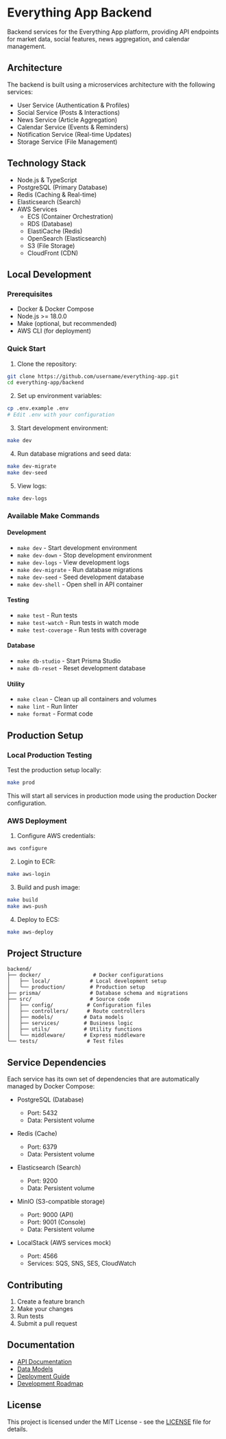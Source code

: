 # Everything App Backend

Backend services for the Everything App platform, providing API endpoints for market data, social features, news aggregation, and calendar management.

## Architecture

The backend is built using a microservices architecture with the following services:

- User Service (Authentication & Profiles)
- Social Service (Posts & Interactions)
- News Service (Article Aggregation)
- Calendar Service (Events & Reminders)
- Notification Service (Real-time Updates)
- Storage Service (File Management)

## Technology Stack

- Node.js & TypeScript
- PostgreSQL (Primary Database)
- Redis (Caching & Real-time)
- Elasticsearch (Search)
- AWS Services
  - ECS (Container Orchestration)
  - RDS (Database)
  - ElastiCache (Redis)
  - OpenSearch (Elasticsearch)
  - S3 (File Storage)
  - CloudFront (CDN)

## Local Development

### Prerequisites

- Docker & Docker Compose
- Node.js >= 18.0.0
- Make (optional, but recommended)
- AWS CLI (for deployment)

### Quick Start

1. Clone the repository:
```bash
git clone https://github.com/username/everything-app.git
cd everything-app/backend
```

2. Set up environment variables:
```bash
cp .env.example .env
# Edit .env with your configuration
```

3. Start development environment:
```bash
make dev
```

4. Run database migrations and seed data:
```bash
make dev-migrate
make dev-seed
```

5. View logs:
```bash
make dev-logs
```

### Available Make Commands

#### Development
- `make dev` - Start development environment
- `make dev-down` - Stop development environment
- `make dev-logs` - View development logs
- `make dev-migrate` - Run database migrations
- `make dev-seed` - Seed development database
- `make dev-shell` - Open shell in API container

#### Testing
- `make test` - Run tests
- `make test-watch` - Run tests in watch mode
- `make test-coverage` - Run tests with coverage

#### Database
- `make db-studio` - Start Prisma Studio
- `make db-reset` - Reset development database

#### Utility
- `make clean` - Clean up all containers and volumes
- `make lint` - Run linter
- `make format` - Format code

## Production Setup

### Local Production Testing

Test the production setup locally:

```bash
make prod
```

This will start all services in production mode using the production Docker configuration.

### AWS Deployment

1. Configure AWS credentials:
```bash
aws configure
```

2. Login to ECR:
```bash
make aws-login
```

3. Build and push image:
```bash
make build
make aws-push
```

4. Deploy to ECS:
```bash
make aws-deploy
```

## Project Structure

```
backend/
├── docker/                 # Docker configurations
│   ├── local/             # Local development setup
│   └── production/        # Production setup
├── prisma/                # Database schema and migrations
├── src/                   # Source code
│   ├── config/           # Configuration files
│   ├── controllers/      # Route controllers
│   ├── models/          # Data models
│   ├── services/        # Business logic
│   ├── utils/           # Utility functions
│   └── middleware/      # Express middleware
└── tests/                # Test files
```

## Service Dependencies

Each service has its own set of dependencies that are automatically managed by Docker Compose:

- PostgreSQL (Database)
  - Port: 5432
  - Data: Persistent volume

- Redis (Cache)
  - Port: 6379
  - Data: Persistent volume

- Elasticsearch (Search)
  - Port: 9200
  - Data: Persistent volume

- MinIO (S3-compatible storage)
  - Port: 9000 (API)
  - Port: 9001 (Console)
  - Data: Persistent volume

- LocalStack (AWS services mock)
  - Port: 4566
  - Services: SQS, SNS, SES, CloudWatch

## Contributing

1. Create a feature branch
2. Make your changes
3. Run tests
4. Submit a pull request

## Documentation

- [API Documentation](docs/api-endpoints.md)
- [Data Models](docs/data-models.md)
- [Deployment Guide](docs/deployment.md)
- [Development Roadmap](docs/roadmap.md)

## License

This project is licensed under the MIT License - see the [LICENSE](LICENSE) file for details.
